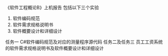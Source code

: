 《软件工程概论B》上机报告
包括以下三个实验
1. 软件编码规范
2. 软件需求规格说明书
3. 软件概要设计和详细设计

任务一 
C#软件编码规范及对应的测量程序源代码
任务二及任务三
员工工资系统的软件需求规格说明书及软件概要设计和详细设计
